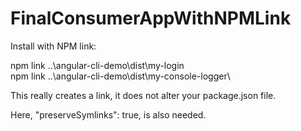 # FinalConsumerAppWithNPMLink

Install with NPM link:

npm link ..\angular-cli-demo\dist\my-login\
npm link ..\angular-cli-demo\dist\my-console-logger\

This really creates a link, it does not alter your package.json file.

Here, "preserveSymlinks": true, is also needed.